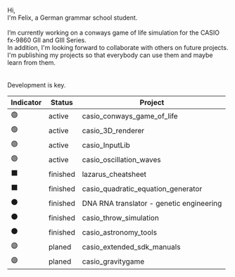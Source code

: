 Hi,<br>
I'm Felix, a German grammar school student.<br>
<br>
I’m currently working on a conways game of life simulation for the CASIO fx-9860 GII and GIII Series.<br>
In addition, I'm looking forward to collaborate with others on future projects.<br>
I'm publishing my projects so that everybody can use them and maybe learn from them.<br>
<br>
<br>
Development is key.

| Indicator | Status | Project                            |
|-----------|--------|------------------------------------|
| 🟢         | active | casio_conways_game_of_life                   |
| 🟢         | active | casio_3D_renderer                   |
| 🟢         | active | casio_InputLib                     |
| 🟢         | active | casio_oscillation_waves          |
| ⬛         | finished | lazarus_cheatsheet                         |
| ⬛         | finished | casio_quadratic_equation_generator|
| ⚫         | finished | DNA RNA translator - genetic engineering          |
| ⚫         | finished | casio_throw_simulation            |
| ⚫         | finished | casio_astronomy_tools            |
| 🟣         | planed | casio_extended_sdk_manuals        |
| 🟣         | planed | casio_gravitygame                 |
